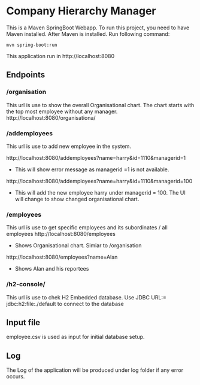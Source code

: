 # Company Hierarchy Manager
This is a Maven SpringBoot Webapp. To run this project, you need to have Maven installed. 
After Maven is installed. Run following command:

    mvn spring-boot:run
   
This application run in 
     http://localhost:8080
     
## Endpoints
### /organisation 
This url is use to show the overall Organisational chart. The chart starts with the top most employee without any manager.
http://localhost:8080/organisationa/
### /addemployees
This url is use to add new employee in the system.

http://localhost:8080/addemployees?name=harry&id=1110&managerid=1
- This will show error message as managerid =1 is not available.

http://localhost:8080/addemployees?name=harry&id=1110&managerid=100
- This will add the new employee harry under managerid = 100. The UI will change to show changed organisational chart.

### /employees 
This url is use to get specific employees and its subordinates / all employees
http://localhost:8080/employees
- Shows Organisational chart. Simiar to /organisation

http://localhost:8080/employees?name=Alan
- Shows Alan and his reportees

### /h2-console/
This url is use to chek H2 Embedded database. 
Use JDBC URL:= jdbc:h2:file:./default to connect to the database

## Input file
employee.csv is used as input for initial database setup.

## Log
The Log of the application will be produced under log folder if any error occurs.
